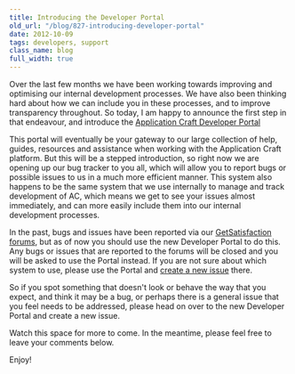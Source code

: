 ```yaml
---
title: Introducing the Developer Portal
old_url: "/blog/827-introducing-developer-portal"
date: 2012-10-09
tags: developers, support
class_name: blog
full_width: true
---
```


Over the last few months we have been working towards improving and optimising our internal development processes. We have also been thinking hard about how we can include you in these processes, and to improve transparency throughout. So today, I am happy to announce the first step in that endeavour, and introduce the <a href="http://portal.applicationcraft.com" target="_blank">Application Craft Developer Portal</a>

This portal will eventually be your gateway to our large collection of help, guides, resources and assistance when working with the Application Craft platform. But this will be a stepped introduction, so right now we are opening up our bug tracker to you all, which will allow you to report bugs or possible issues to us in a much more efficient manner. This system also happens to be the same system that we use internally to manage and track development of AC, which means we get to see your issues almost immediately, and can more easily include them into our internal development processes.

In the past, bugs and issues have been reported via our <a target="_blank" href="http://getsatisfaction.com/application_craft">GetSatisfaction forums</a>, but as of now you should use the new Developer Portal to do this. Any bugs or issues that are reported to the forums will be closed and you will be asked to use the Portal instead. If you are not sure about which system to use, please use the Portal and <a target="_blank" href="http://portal.applicationcraft.com/projects/support/issues/new">create a new issue</a>  there.

So if you spot something that doesn't look or behave the way that you expect, and think it may be a bug, or perhaps there is a general issue that you feel needs to be addressed, please head on over to the new Developer Portal and create a new issue.

Watch this space for more to come. In the meantime, please feel free to leave your comments below.

Enjoy!
